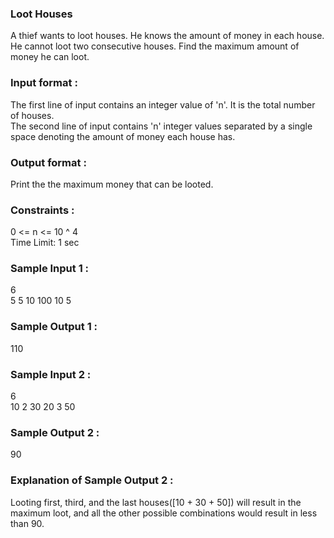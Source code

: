 ### Loot Houses
A thief wants to loot houses. He knows the amount of money in each house. He cannot loot two consecutive houses. Find the maximum amount of money he can loot.
### Input format :
The first line of input contains an integer value of 'n'. It is the total number of houses.<br>
The second line of input contains 'n' integer values separated by a single space denoting the amount of money each house has.
### Output format :
Print the the maximum money that can be looted.
### Constraints :
0 <= n <= 10 ^ 4 <br>
Time Limit: 1 sec <br>
### Sample Input 1 :
6 <br>
5 5 10 100 10 5
### Sample Output 1 :
110
### Sample Input 2 :
6 <br>
10 2 30 20 3 50
### Sample Output 2 :
90
### Explanation of Sample Output 2 :
Looting first, third, and the last houses([10 + 30 + 50]) will result in the maximum loot, and all the other possible combinations would result in less than 90.
